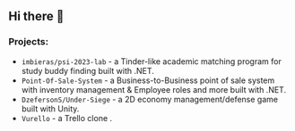 ## Hi there 👋

### Projects:

 -  `imbieras/psi-2023-lab` - a Tinder-like academic matching program for study buddy finding built with .NET.
 -  `Point-Of-Sale-System` - a Business-to-Business point of sale system with inventory management & Employee roles and more built with .NET.
 -  `DzefersonS/Under-Siege` - a 2D economy management/defense game built with Unity.
 -  `Vurello` - a Trello clone .

<!--
**Aleksandras-2021/Aleksandras-2021** is a ✨ _special_ ✨ repository because its `README.md` (this file) appears on your GitHub profile.

Here are some ideas to get you started:

- 🔭 I’m currently working on ...
- 🌱 I’m currently learning ...
- 👯 I’m looking to collaborate on ...
- 🤔 I’m looking for help with ...
- 💬 Ask me about ...
- 📫 How to reach me: ...
- 😄 Pronouns: ...
- ⚡ Fun fact: ...
-->
